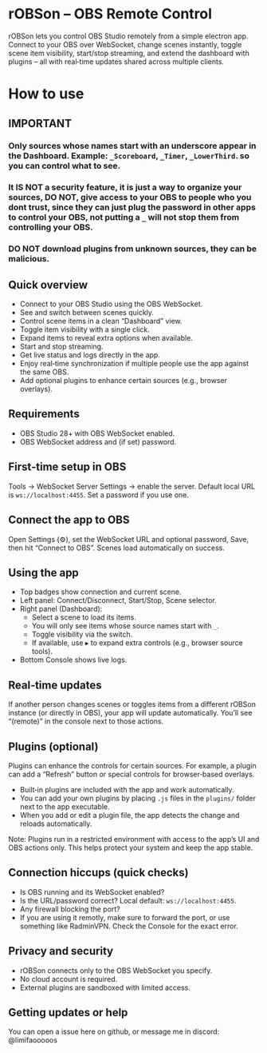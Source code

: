 # rOBSon – OBS Remote Control

rOBSon lets you control OBS Studio remotely from a simple electron app. Connect to your OBS over WebSocket, change scenes instantly, toggle scene item visibility, start/stop streaming, and extend the dashboard with plugins – all with real‑time updates shared across multiple clients.

# How to use

## IMPORTANT
### Only sources whose names start with an underscore appear in the Dashboard. Example: `_Scoreboard`, `_Timer`, `_LowerThird`. so you can control what to see.
### It IS NOT a security feature, it is just a way to organize your sources, DO NOT, give access to your OBS to people who you dont trust, since they can just plug the password in other apps to control your OBS, not putting a `_` will not stop them from controlling your OBS.
### DO NOT download plugins from unknown sources, they can be malicious.

## Quick overview

- Connect to your OBS Studio using the OBS WebSocket.
- See and switch between scenes quickly.
- Control scene items in a clean “Dashboard” view.
- Toggle item visibility with a single click.
- Expand items to reveal extra options when available.
- Start and stop streaming.
- Get live status and logs directly in the app.
- Enjoy real‑time synchronization if multiple people use the app against the same OBS.
- Add optional plugins to enhance certain sources (e.g., browser overlays).


## Requirements

- OBS Studio 28+ with OBS WebSocket enabled.
- OBS WebSocket address and (if set) password.

## First‑time setup in OBS

Tools → WebSocket Server Settings → enable the server. Default local URL is `ws://localhost:4455`. Set a password if you use one.


## Connect the app to OBS

Open Settings (⚙️), set the WebSocket URL and optional password, Save, then hit “Connect to OBS”. Scenes load automatically on success.


## Using the app

- Top badges show connection and current scene.
- Left panel: Connect/Disconnect, Start/Stop, Scene selector.
- Right panel (Dashboard):
  - Select a scene to load its items.
  - You will only see items whose source names start with `_`.
  - Toggle visibility via the switch.
  - If available, use ▸ to expand extra controls (e.g., browser source tools).
- Bottom Console shows live logs.


## Real‑time updates

If another person changes scenes or toggles items from a different rOBSon instance (or directly in OBS), your app will update automatically. You’ll see “(remote)” in the console next to those actions.


## Plugins (optional)

Plugins can enhance the controls for certain sources. For example, a plugin can add a “Refresh” button or special controls for browser‑based overlays.

- Built‑in plugins are included with the app and work automatically.
- You can add your own plugins by placing `.js` files in the `plugins/` folder next to the app executable.
- When you add or edit a plugin file, the app detects the change and reloads automatically.

Note: Plugins run in a restricted environment with access to the app’s UI and OBS actions only. This helps protect your system and keep the app stable.


## Connection hiccups (quick checks)

- Is OBS running and its WebSocket enabled?
- Is the URL/password correct? Local default: `ws://localhost:4455`.
- Any firewall blocking the port?
- If you are using it remotly, make sure to forward the port, or use something like RadminVPN.
Check the Console for the exact error.


## Privacy and security

- rOBSon connects only to the OBS WebSocket you specify.
- No cloud account is required.
- External plugins are sandboxed with limited access.


## Getting updates or help

You can open a issue here on github, or message me in discord: @limifaooooos
